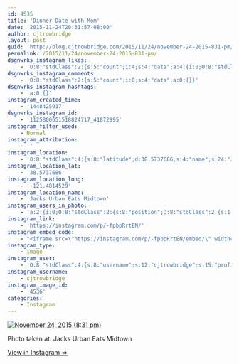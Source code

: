```yaml
---
id: 4535
title: 'Dinner Date with Mom'
date: '2015-11-24T20:31:57-08:00'
author: cjtrowbridge
layout: post
guid: 'http://blog.cjtrowbridge.com/2015/11/24/november-24-2015-831-pm/'
permalink: /2015/11/24/november-24-2015-831-pm/
dsgnwrks_instagram_likes:
    - 'O:8:"stdClass":2:{s:5:"count";i:4;s:4:"data";a:4:{i:0;O:8:"stdClass":4:{s:8:"username";s:13:"landonbrenton";s:15:"profile_picture";s:108:"https://scontent.cdninstagram.com/hphotos-xpt1/t51.2885-19/s150x150/11373785_426285074248598_973366585_a.jpg";s:2:"id";s:8:"55892794";s:9:"full_name";s:13:"Landon Benado";}i:1;O:8:"stdClass":4:{s:8:"username";s:8:"amenle89";s:15:"profile_picture";s:98:"https://scontent.cdninstagram.com/hphotos-prn/t51.2885-19/10454086_789813751049526_800898144_a.jpg";s:2:"id";s:9:"215996395";s:9:"full_name";s:12:"Alyssa Menle";}i:2;O:8:"stdClass":4:{s:8:"username";s:7:"jarthon";s:15:"profile_picture";s:100:"https://scontent.cdninstagram.com/hphotos-xta1/t51.2885-19/10311324_503971309748323_1235731165_a.jpg";s:2:"id";s:8:"33754221";s:9:"full_name";s:0:"";}i:3;O:8:"stdClass":4:{s:8:"username";s:9:"evanentho";s:15:"profile_picture";s:108:"https://scontent.cdninstagram.com/hphotos-xfp1/t51.2885-19/s150x150/11380015_846958048687115_500245190_a.jpg";s:2:"id";s:9:"243590429";s:9:"full_name";s:11:"Evan Garcia";}}}'
dsgnwrks_instagram_comments:
    - 'O:8:"stdClass":2:{s:5:"count";i:0;s:4:"data";a:0:{}}'
dsgnwrks_instagram_hashtags:
    - 'a:0:{}'
instagram_created_time:
    - '1448425917'
dsgnwrks_instagram_id:
    - '1125800651518824717_41872995'
instagram_filter_used:
    - Normal
instagram_attribution:
    - ''
instagram_location:
    - 'O:8:"stdClass":4:{s:8:"latitude";d:38.5737686;s:4:"name";s:24:"Jacks Urban Eats Midtown";s:9:"longitude";d:-121.4814529;s:2:"id";i:82945;}'
instagram_location_lat:
    - '38.5737686'
instagram_location_long:
    - '-121.4814529'
instagram_location_name:
    - 'Jacks Urban Eats Midtown'
instagram_users_in_photo:
    - 'a:2:{i:0;O:8:"stdClass":2:{s:8:"position";O:8:"stdClass":2:{s:1:"y";d:0.32152778;s:1:"x";d:0.77847224;}s:4:"user";O:8:"stdClass":4:{s:8:"username";s:12:"cjtrowbridge";s:15:"profile_picture";s:109:"https://scontent.cdninstagram.com/hphotos-xat1/t51.2885-19/s150x150/12081186_1759494767611229_280555941_a.jpg";s:2:"id";s:8:"41872995";s:9:"full_name";s:13:"CJ Trowbridge";}}i:1;O:8:"stdClass":2:{s:8:"position";O:8:"stdClass":2:{s:1:"y";d:0.6513889;s:1:"x";d:0.3236111;}s:4:"user";O:8:"stdClass":4:{s:8:"username";s:19:"jennyhortondavidson";s:15:"profile_picture";s:100:"https://scontent.cdninstagram.com/hphotos-xfa1/t51.2885-19/11906329_960233084022564_1448528159_a.jpg";s:2:"id";s:10:"1699852097";s:9:"full_name";s:21:"Jenny Horton Davidson";}}}'
instagram_link:
    - 'https://instagram.com/p/-fpbpRrtEN/'
instagram_embed_code:
    - "<iframe src=\"https://instagram.com/p/-fpbpRrtEN/embed/\" width=\"612\" height=\"710\" frameborder=\"0\" scrolling=\"no\" allowtransparency=\"true\" class=\"insta-image-embed\"></iframe>\n"
instagram_type:
    - image
instagram_user:
    - 'O:8:"stdClass":4:{s:8:"username";s:12:"cjtrowbridge";s:15:"profile_picture";s:109:"https://scontent.cdninstagram.com/hphotos-xat1/t51.2885-19/s150x150/12081186_1759494767611229_280555941_a.jpg";s:2:"id";s:8:"41872995";s:9:"full_name";s:13:"CJ Trowbridge";}'
instagram_username:
    - cjtrowbridge
instagram_image_id:
    - '4536'
categories:
    - Instagram
---
```


[![November 24, 2015 (8:31 pm)](https://blog.cjtrowbridge.com/wp-content/uploads/2015/11/1448425917-1-1.jpg)](https://instagram.com/p/-fpbpRrtEN/)

Photo taken at: Jacks Urban Eats Midtown

[View in Instagram ⇒](https://instagram.com/p/-fpbpRrtEN/)